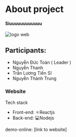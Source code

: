 
# About project

#### Siuuuuuuuuuuuu

![logo web](https://res.cloudinary.com/dw8ilqth2/image/upload/v1669810188/logo_mwaet4_rm2f6c.png)
## Participants:
- Nguyễn Đức Toàn ( Leader )
- Nguyễn Thanh
- Trần Lương Tiến Sĩ
- Nguyễn Thành Trung

### Website
Tech stack
- Front-end: ⚛️Reactjs
- Back-end: 💻Nodejs

demo-online: [link to website]
